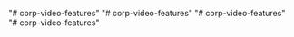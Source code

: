"# corp-video-features" 
"# corp-video-features" 
"# corp-video-features" 
"# corp-video-features" 
